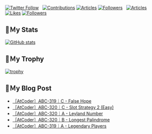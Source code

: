 [![Twitter Follow](https://img.shields.io/twitter/follow/hyperdb?label=twitter&logo=twitter&style=plastic)](https://twitter.com/hyperdb)
&nbsp;
[![Contributions](https://badgen.org/img/qiita/hyperdb/contributions?style=plastic)](https://qiita.com/hyperdb)
[![Articles](https://badgen.org/img/qiita/hyperdb/articles?style=plastic)](https://qiita.com/hyperdb)
[![Followers](https://badgen.org/img/qiita/hyperdb/followers?style=plastic)](https://qiita.com/hyperdb)
&nbsp;
[![Articles](https://badgen.org/img/zenn/hyperdb/articles)](https://zenn.dev/hyperdb)
[![Likes](https://badgen.org/img/zenn/hyperdb/likes?style=plastic)](https://zenn.dev/hyperdb)
[![Followers](https://badgen.org/img/zenn/hyperdb/followers?style=plastic)](https://zenn.dev/hyperdb)

## 🔖Ｍy Stats

[![GitHub stats](https://github-readme-stats-eight-theta.vercel.app/api?username=hyperdb&theme=radical&count_private=true&show_icons=true)](https://github.com/anuraghazra/github-readme-stats)

## 🔖Ｍy Trophy

[![trophy](https://github-profile-trophy.vercel.app/?username=hyperdb&theme=onedark)](https://github.com/ryo-ma/github-profile-trophy)

## 🔖Ｍy Blog Post

<!-- BLOG-POST-LIST:START -->
- [［AtCoder］ABC-319｜C - False Hope](https://zenn.dev/hyperdb/articles/dc840d20c9066f)
- [［AtCoder］ABC-320｜C - Slot Strategy 2 &lpar;Easy&rpar;](https://zenn.dev/hyperdb/articles/c24a804ac30e4f)
- [［AtCoder］ABC-320｜A - Leyland Number](https://zenn.dev/hyperdb/articles/8a84ecc784b47a)
- [［AtCoder］ABC-320｜B - Longest Palindrome](https://zenn.dev/hyperdb/articles/1fdaa82f30a397)
- [［AtCoder］ABC-319｜A - Legendary Players](https://zenn.dev/hyperdb/articles/f0d60808c79988)
<!-- BLOG-POST-LIST:END -->
